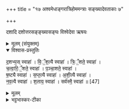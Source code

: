 +++
title = "१७ अश्वमेधाङ्गरात्रिहोममन्त्राः सङ्ख्यादेवताकाः ७"

+++

दशादि दशोत्तरसङ्ङ्ख्यासङ्घः
विश्वेदेवा ऋषयः
<details><summary>मूलम् (संयुक्तम्)</summary>

द॒शभ्य॒स्स्वाहा॑ विँश॒त्यै स्वाहा॑ त्रि॒ँ॒शते॒ स्वाहा॑ चत्वारि॒ँ॒शते॒ स्वाहा॑ पञ्चा॒शते॒ स्वाहा॑ ष॒ष्ट्यै स्वाहा॑ सप्त॒त्यै स्वाहा॑ऽशी॒त्यै स्वाहा॑ नव॒त्यै स्वाहा॑ श॒ताय॒ स्वाहा॒ सर्व॑स्मै॒ स्वाहा॑ ॥ [47]  
वि॒ँ॒श॒त्यै स्वाहा॑ चत्वारि॒ँ॒शते॒ स्वाहा॑ ष॒ष्ट्यै स्वाहा॑ऽशी॒त्यै स्वाहा॑ श॒ताय॒ स्वाहा॒ सर्व॑स्मै॒ स्वाहा॑ ॥ [48]  
</details>

<details open><summary>विश्वास-प्रस्तुतिः</summary>

द॒शभ्य॒स् स्वाहा॑ । वि॒ँ॒श॒त्यै स्वाहा॑ ।  त्रि॒ँ॒शते॒ स्वाहा॑ ।  
 च॒त्वा॒रि॒ँ॒शते॒ स्वाहा॑ । प॒ञ्चा॒शते॒ स्वाहा॑ ।  
ष॒ष्ट्यै स्वाहा॑ ।  स॒प्त॒त्यै स्वाहा॑ । अ॒शी॒त्यै स्वाहा॑ ।   
न॒व॒त्यै स्वाहा॑ । श॒ताय॒ स्वाहा॑ । सर्व॑स्मै॒ स्वाहा॑ ॥ [47]
</details>

<details><summary>मूलम्</summary>

द॒शभ्य॒स् स्वाहा॑ । वि॒ँ॒श॒त्यै स्वाहा॑ ।  त्रि॒ँ॒शते॒ स्वाहा॑ ।  
 च॒त्वा॒रि॒ँ॒शते॒ स्वाहा॑ । प॒ञ्चा॒शते॒ स्वाहा॑ ।  
ष॒ष्ट्यै स्वाहा॑ ।  स॒प्त॒त्यै स्वाहा॑ । अ॒शी॒त्यै स्वाहा॑ ।   
न॒व॒त्यै स्वाहा॑ । श॒ताय॒ स्वाहा॑ । सर्व॑स्मै॒ स्वाहा॑ ॥ [47]
</details>

<details><summary>भट्टभास्कर-टीका</summary>

1अथ दशादिदशोत्तरा गृह्यन्ते - दशभ्य इति ॥ पङ्क्तिविंशत्यादौ विंशत्यादयो निपातिताः । अत्र शतस्य क्रमप्राप्तिः स्पष्टा ॥

इति सप्तमे द्वितीये सप्तदशोनुवाकः ॥
</details>
